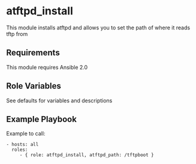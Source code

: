 atftpd_install
=========

This module installs atftpd and allows you to set the path of where it reads tftp from

Requirements
------------

This module requires Ansible 2.0

Role Variables
--------------

See defaults for variables and descriptions

Example Playbook
----------------

Example to call:

    - hosts: all
      roles:
         - { role: atftpd_install, atftpd_path: /tftpboot }
